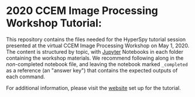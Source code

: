 # 2020 CCEM Image Processing Workshop Tutorial:

This repository contains the files needed for the HyperSpy tutorial session 
presented at the virtual CCEM Image Processing Workshop on May 1, 2020.
The content is structured by topic, with [Jupyter](https://jupyter.org/)
Notebooks in each folder containing the workshop materials. We recommend
following along in the *non*-completed notebook file, and leaving the notebook
marked `_completed` as a reference (an "answer key") that contains the expected
outputs of each command.

For additional information, please visit the 
[website](https://pages.nist.gov/hyperspy_tutorial) set up for the
tutorial.
